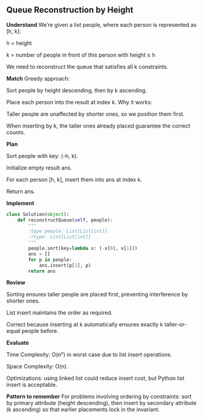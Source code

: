 ## Queue Reconstruction by Height
**Understand**
We’re given a list people, where each person is represented as [h, k]:

h = height

k = number of people in front of this person with height ≥ h

We need to reconstruct the queue that satisfies all k constraints.

**Match**
Greedy approach:

Sort people by height descending, then by k ascending.

Place each person into the result at index k.
Why it works:

Taller people are unaffected by shorter ones, so we position them first.

When inserting by k, the taller ones already placed guarantee the correct counts.

**Plan**

Sort people with key: (-h, k).

Initialize empty result ans.

For each person [h, k], insert them into ans at index k.

Return ans.

**Implement**
```py
class Solution(object):
    def reconstructQueue(self, people):
        """
        :type people: List[List[int]]
        :rtype: List[List[int]]
        """
        people.sort(key=lambda x: (-x[0], x[1]))
        ans = []
        for p in people:
            ans.insert(p[1], p)
        return ans
```

**Review**

Sorting ensures taller people are placed first, preventing interference by shorter ones.

List insert maintains the order as required.

Correct because inserting at k automatically ensures exactly k taller-or-equal people before.

**Evaluate**

Time Complexity: O(n²) in worst case due to list insert operations.

Space Complexity: O(n).

Optimizations: using linked list could reduce insert cost, but Python list insert is acceptable.

**Pattern to remember**
For problems involving ordering by constraints: sort by primary attribute (height descending), then insert by secondary attribute (k ascending) so that earlier placements lock in the invariant.